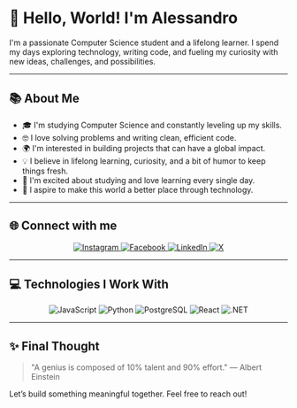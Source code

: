 # 👋 Hello, World! I'm Alessandro

I'm a passionate Computer Science student and a lifelong learner. I spend my days exploring technology, writing code, and fueling my curiosity with new ideas, challenges, and possibilities.

---

## 📚 About Me

- 🎓 I'm studying Computer Science and constantly leveling up my skills.
- 🤓 I love solving problems and writing clean, efficient code.
- 🌍 I'm interested in building projects that can have a global impact.
- 💡 I believe in lifelong learning, curiosity, and a bit of humor to keep things fresh.
- 🚀 I'm excited about studying and love learning every single day.
- 🌟 I aspire to make this world a better place through technology.

---

## 🌐 Connect with me
<p align="center">
  <a href="https://www.instagram.com/alessandro.gzl/" target="_blank">
    <img src="https://img.shields.io/badge/Instagram-%23E4405F?style=for-the-badge&logo=instagram&logoColor=white" alt="Instagram"/>
  </a>
  <a href="https://www.facebook.com/profile.php?id=61557622364773&comment_id=Y29tbWVudDoxMjIxODg4MTY2NzAyNTQwNzhfMTE4NTc5NjM0NjQxMjQyOQ%3D%3D&locale=es_LA" target="_blank">
    <img src="https://img.shields.io/badge/Facebook-%231877F2?style=for-the-badge&logo=facebook&logoColor=white" alt="Facebook"/>
  </a>
  <a href="https://www.linkedin.com/in/alessandro-gonzales-letdoit2025/" target="_blank">
    <img src="https://img.shields.io/badge/LinkedIn-%230077B5?style=for-the-badge&logo=linkedin&logoColor=white" alt="LinkedIn"/>
  </a>
  <a href="https://x.com/pierogonzaless" target="_blank">
    <img src="https://img.shields.io/badge/X-%23000000?style=for-the-badge&logo=x&logoColor=white" alt="X"/>
  </a>
</p>

---

## 💻 Technologies I Work With

<p align="center">
  <img src="https://img.shields.io/badge/JavaScript-F7DF1E?style=for-the-badge&logo=javascript&logoColor=black" alt="JavaScript" />
  <img src="https://img.shields.io/badge/Python-3776AB?style=for-the-badge&logo=python&logoColor=white" alt="Python" />
  <img src="https://img.shields.io/badge/PostgreSQL-316192?style=for-the-badge&logo=postgresql&logoColor=white" alt="PostgreSQL" />
  <img src="https://img.shields.io/badge/React-20232A?style=for-the-badge&logo=react&logoColor=61DAFB" alt="React" />
  <img src="https://img.shields.io/badge/.NET-5C2D91?style=for-the-badge&logo=.net&logoColor=white" alt=".NET" />
</p>

---

## ✨ Final Thought

> "A genius is composed of 10% talent and 90% effort." — Albert Einstein

Let’s build something meaningful together. Feel free to reach out!
